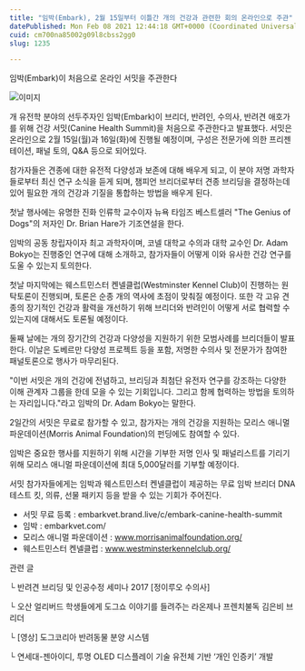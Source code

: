 ```yaml
---
title: "임박(Embark), 2월 15일부터 이틀간 개의 건강과 관련한 회의 온라인으로 주관"
datePublished: Mon Feb 08 2021 12:44:18 GMT+0000 (Coordinated Universal Time)
cuid: cm700na85002g09l8cbss2gg0
slug: 1235

---
```



임박(Embark)이 처음으로 온라인 서밋을 주관한다

![이미지](https://cdn.hashnode.com/res/hashnode/image/upload/v1739250171380/06429f4b-7aeb-46f7-aab0-5dcfda8929e8.jpeg)

개 유전학 분야의 선두주자인 임박(Embark)이 브리더, 반려인, 수의사, 반려견 애호가를 위해 건강 서밋(Canine Health Summit)을 처음으로 주관한다고 발표했다. 서밋은 온라인으로 2월 15일(월)과 16일(화)에 진행될 예정이며, 구성은 전문가에 의한 프리젠테이션, 패널 토의, Q&A 등으로 되어있다.

참가자들은 견종에 대한 유전적 다양성과 보존에 대해 배우게 되고, 이 분야 저명 과학자들로부터 최신 연구 소식을 듣게 되며, 챔피언 브리더로부터 견종 브리딩을 결정하는데 있어 필요한 개의 건강과 기질을 통합하는 방법을 배우게 된다.

첫날 행사에는 유명한 진화 인류학 교수이자 뉴욕 타임즈 베스트셀러 "The Genius of Dogs"의 저자인 Dr. Brian Hare가 기조연설을 한다.

임박의 공동 창립자이자 최고 과학자이며, 코넬 대학교 수의과 대학 교수인 Dr. Adam Bokyo는 진행중인 연구에 대해 소개하고, 참가자들이 어떻게 이와 유사한 건강 연구를 도울 수 있는지 토의한다.

첫날 마지막에는 웨스트민스터 켄넬클럽(Westminster Kennel Club)이 진행하는 원탁토론이 진행되며, 토론은 순종 개의 역사에 초점이 맞춰질 예정이다. 또한 각 고유 견종의 장기적인 건강과 활력을 개선하기 위해 브리더와 반려인이 어떻게 서로 협력할 수 있는지에 대해서도 토론될 예정이다.

둘째 날에는 개의 장기간의 건강과 다양성을 지원하기 위한 모범사례를 브리더들이 발표한다. 이날은 도베르만 다양성 프로젝트 등을 포함, 저명한 수의사 및 전문가가 참여한 패널토론으로 행사가 마무리된다.

"이번 서밋은 개의 건강에 전념하고, 브리딩과 최첨단 유전자 연구를 강조하는 다양한 이해 관계자 그룹을 한데 모을 수 있는 기회입니다. 그리고 함께 협력하는 방법을 토의하는 자리입니다."라고 임박의 Dr. Adam Bokyo는 말한다.

2일간의 서밋은 무료로 참가할 수 있고, 참가자는 개의 건강을 지원하는 모리스 애니멀 파운데이션(Morris Animal Foundation)의 펀딩에도 참여할 수 있다.

임박은 중요한 행사를 지원하기 위해 시간을 기부한 저명 인사 및 패널리스트를 기리기 위해 모리스 애니멀 파운데이션에 최대 5,000달러를 기부할 예정이다.

서밋 참가자들에게는 임박과 웨스트민스터 켄넬클럽이 제공하는 무료 임박 브리더 DNA 테스트 킷, 의류, 선물 패키지 등을 받을 수 있는 기회가 주어진다.

- 서밋 무료 등록 : embarkvet.brand.live/c/embark-canine-health-summit
- 임박 : embarkvet.com/
- 모리스 애니멀 파운데이션 : www.morrisanimalfoundation.org/
- 웨스트민스터 켄넬클럽 : www.westminsterkennelclub.org/

관련 글

└ 반려견 브리딩 및 인공수정 세미나 2017 [정이루오 수의사]

└ 오산 얼리버드 학생들에게 도그쇼 이야기를 들려주는 라온제나 프렌치불독 김은비 브리더

└ [영상] 도그코리아 반려동물 분양 시스템

└ 연세대-젠아이디, 투명 OLED 디스플레이 기술 유전체 기반 ‘개인 인증키’ 개발